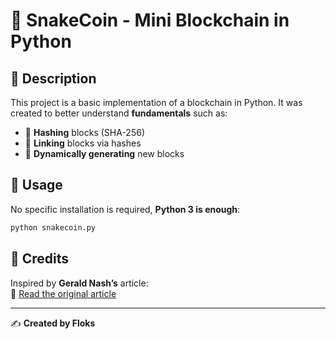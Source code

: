 # 🐍 SnakeCoin - Mini Blockchain in Python  

## 📌 Description  
This project is a basic implementation of a blockchain in Python. It was created to better understand **fundamentals** such as:  
- 🔹 **Hashing** blocks (SHA-256)  
- 🔹 **Linking** blocks via hashes  
- 🔹 **Dynamically generating** new blocks  

## 🚀 Usage  
No specific installation is required, **Python 3 is enough**:  
```bash
python snakecoin.py
```  

## 📜 Credits  
Inspired by **Gerald Nash’s** article:  
🔗 [Read the original article](https://medium.com/crypto-currently/lets-build-the-tiniest-blockchain-e70965a248b)  

---  

✍️ **Created by Floks**  
